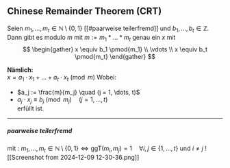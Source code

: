 ## Chinese Remainder Theorem (CRT)
Seien $m_1, \dots, m_t \in \mathbb{N} \setminus \{0, 1\}$ [[#paarweise teilerfremd]] und $b_1, \dots, b_t \in \mathbb{Z}$.  
Dann gibt es modulo $m$ mit $m := m_1 * \dots * m_t$ genau ein $x$ mit
$$
\begin{gather}
x \equiv b_1 \pmod{m_1}  \\
\vdots  \\
x \equiv b_t \pmod{m_t}  
\end{gather}
$$

**Nämlich:**  
$x = a_1 \cdot x_1 + \dots + a_t \cdot x_t \pmod{m}$
Wobei:  
- $a_j := \frac{m}{m_j} \quad (j = 1, \dots, t)$  
- $a_j \cdot x_j \equiv b_j \pmod{m_j} \quad (j = 1, \dots, t)$  
erfüllt ist.
---
##### paarweise teilerfremd
mit : $m_1, \dots, m_t \in \mathbb{N} \setminus \{0, 1\} \Leftrightarrow \text{ggT}(m_{i},m_{j})=1 \quad \forall i,j \in \{ 1,\dots,t \} \text{ und } i \neq j$
![[Screenshot from 2024-12-09 12-30-36.png]]